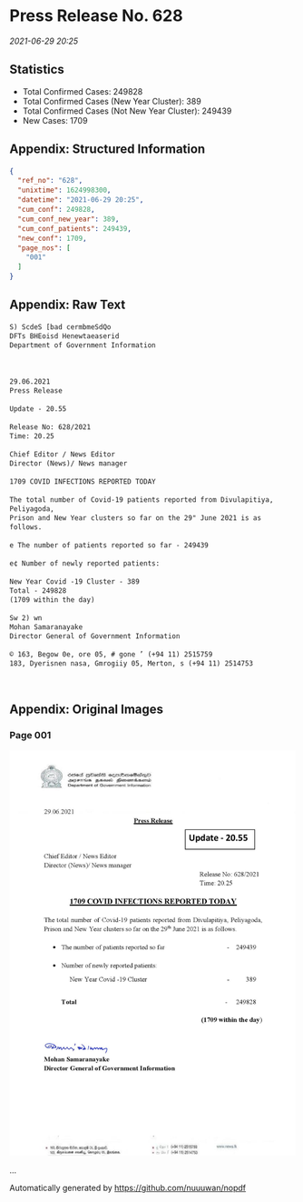 
# Press Release No. 628
*2021-06-29 20:25*
## Statistics
* Total Confirmed Cases: 249828
* Total Confirmed Cases (New Year Cluster): 389
* Total Confirmed Cases (Not New Year Cluster): 249439
* New Cases: 1709




## Appendix: Structured Information
```json
{
  "ref_no": "628",
  "unixtime": 1624998300,
  "datetime": "2021-06-29 20:25",
  "cum_conf": 249828,
  "cum_conf_new_year": 389,
  "cum_conf_patients": 249439,
  "new_conf": 1709,
  "page_nos": [
    "001"
  ]
}
```

## Appendix: Raw Text
```text
S) ScdeS [bad cermbmeSdQo
DFTs BHEoisd Henewtaeaserid
Department of Government Information

 

29.06.2021
Press Release

Update - 20.55

Release No: 628/2021
Time: 20.25

Chief Editor / News Editor
Director (News)/ News manager

1709 COVID INFECTIONS REPORTED TODAY

The total number of Covid-19 patients reported from Divulapitiya, Peliyagoda,
Prison and New Year clusters so far on the 29" June 2021 is as follows.

e The number of patients reported so far - 249439

e¢ Number of newly reported patients:

New Year Covid -19 Cluster - 389
Total - 249828
(1709 within the day)

Sw 2) wn
Mohan Samaranayake
Director General of Government Information

© 163, Begow 0e, ore 05, # gone ’ (+94 11) 2515759
183, Dyerisnen nasa, Gmrogiiy 05, Merton, s (+94 11) 2514753

 

```

## Appendix: Original Images

### Page 001

![page_no](https://raw.githubusercontent.com/nuuuwan/nopdf_data/main/nopdf.dgigovlk.ref628.page001.jpeg)
        

...

Automatically generated by https://github.com/nuuuwan/nopdf

    
    